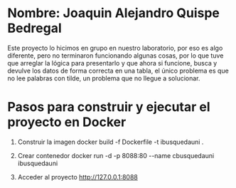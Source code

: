 # Nombre: Joaquin Alejandro Quispe Bedregal

Este proyecto lo hicimos en grupo en nuestro laboratorio, por eso es algo diferente, pero no terminaron funcionando algunas cosas, por lo que tuve que arreglar la lógica para presentarlo y que ahora si funcione, busca y devulve los datos de forma correcta en una tabla, el único problema es que no lee palabras con tilde, un problema que no llegue a solucionar.

# Pasos para construir y ejecutar el proyecto en Docker

1. Construir la imagen 
   docker build -f Dockerfile -t ibusquedauni . 

2. Crear contenedor
   docker run -d -p 8088:80 --name cbusquedauni ibusquedauni

3. Acceder al proyecto 
  http://127.0.0.1:8088
